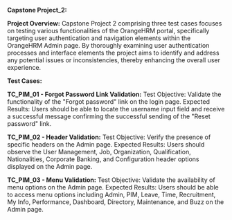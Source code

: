 **Capstone Project_2:**



**Project Overview:**
Capstone Project 2 comprising three test cases focuses on testing various functionalities of the OrangeHRM portal, specifically targeting user authentication and navigation elements within the OrangeHRM Admin page. 
By thoroughly examining user authentication processes and interface elements the project aims to identify and address any potential issues or inconsistencies, thereby enhancing the overall user experience.

**Test Cases:**

**TC_PIM_01 - Forgot Password Link Validation:**
Test Objective: Validate the functionality of the "Forgot password" link on the login page.
Expected Results: Users should be able to locate the username input field and receive a successful message confirming the successful sending of the "Reset password" link.

**TC_PIM_02 - Header Validation:**
Test Objective: Verify the presence of specific headers on the Admin page.
Expected Results: Users should observe the User Management, Job, Organization, Qualification, Nationalities, Corporate Banking, and Configuration header options displayed on the Admin page.

**TC_PIM_03 - Menu Validation:**
Test Objective: Validate the availability of menu options on the Admin page.
Expected Results: Users should be able to access menu options including Admin, PIM, Leave, Time, Recruitment, My Info, Performance, Dashboard, Directory, Maintenance, and Buzz on the Admin page.

